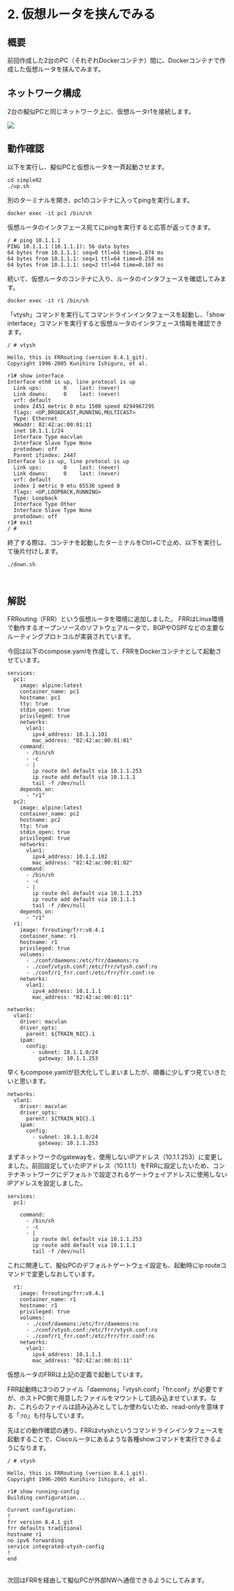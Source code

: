 # 2. 仮想ルータを挟んでみる

## 概要
前回作成した2台のPC（それぞれDockerコンテナ）間に、Dockerコンテナで作成した仮想ルータを挟んでみます。
<br>

## ネットワーク構成
2台の擬似PCと同じネットワーク上に、仮想ルータr1を接続します。
 
<img src="images/topology.png">
 
<br>

## 動作確認
以下を実行し、擬似PCと仮想ルータを一斉起動させます。
```Shell
cd simple02
./up.sh
```

別のターミナルを開き、pc1のコンテナに入ってpingを実行します。
```Shell
docker exec -it pc1 /bin/sh
```

仮想ルータのインタフェース宛てにpingを実行すると応答が返ってきます。
```Shell
/ # ping 10.1.1.1
PING 10.1.1.1 (10.1.1.1): 56 data bytes
64 bytes from 10.1.1.1: seq=0 ttl=64 time=1.074 ms
64 bytes from 10.1.1.1: seq=1 ttl=64 time=0.258 ms
64 bytes from 10.1.1.1: seq=2 ttl=64 time=0.167 ms
```

続いて、仮想ルータのコンテナに入り、ルータのインタフェースを確認してみます。
```Shell
docker exec -it r1 /bin/sh
```
「vtysh」コマンドを実行してコマンドラインインタフェースを起動し、「show interface」コマンドを実行すると仮想ルータのインタフェース情報を確認できます。
```
/ # vtysh

Hello, this is FRRouting (version 8.4.1_git).
Copyright 1996-2005 Kunihiro Ishiguro, et al.

r1# show interface 
Interface eth0 is up, line protocol is up
  Link ups:       0    last: (never)
  Link downs:     0    last: (never)
  vrf: default
  index 2451 metric 0 mtu 1500 speed 4294967295 
  flags: <UP,BROADCAST,RUNNING,MULTICAST>
  Type: Ethernet
  HWaddr: 02:42:ac:00:01:11
  inet 10.1.1.1/24
  Interface Type macvlan
  Interface Slave Type None
  protodown: off 
  Parent ifindex: 2447
Interface lo is up, line protocol is up
  Link ups:       0    last: (never)
  Link downs:     0    last: (never)
  vrf: default
  index 1 metric 0 mtu 65536 speed 0 
  flags: <UP,LOOPBACK,RUNNING>
  Type: Loopback
  Interface Type Other
  Interface Slave Type None
  protodown: off 
r1# exit
/ # 
```



終了する際は、コンテナを起動したターミナルをCtrl+Cで止め、以下を実行して後片付けします。
```
./down.sh
```
<br>

## 解説

FRRouting（FRR）という仮想ルータを環境に追加しました。
FRRはLinux環境で動作するオープンソースのソフトウェアルータで、BGPやOSPFなどの主要なルーティングプロトコルが実装されています。

今回は以下のcompose.yamlを作成して、FRRをDockerコンテナとして起動させています。

```YML
services:
  pc1:
    image: alpine:latest
    container_name: pc1
    hostname: pc1
    tty: true
    stdin_open: true
    privileged: true
    networks:
      vlan1:
        ipv4_address: 10.1.1.101
        mac_address: "02:42:ac:00:01:01"
    command:
      - /bin/sh
      - -c
      - |
        ip route del default via 10.1.1.253
        ip route add default via 10.1.1.1
        tail -f /dev/null
    depends_on:
      - "r1"
  pc2:
    image: alpine:latest
    container_name: pc2
    hostname: pc2
    tty: true
    stdin_open: true
    privileged: true
    networks:
      vlan1:
        ipv4_address: 10.1.1.102
        mac_address: "02:42:ac:00:01:02"
    command:
      - /bin/sh
      - -c
      - |
        ip route del default via 10.1.1.253
        ip route add default via 10.1.1.1
        tail -f /dev/null
    depends_on:
      - "r1"
  r1:
    image: frrouting/frr:v8.4.1
    container_name: r1
    hostname: r1
    privileged: true
    volumes:
      - ./conf/daemons:/etc/frr/daemons:ro
      - ./conf/vtysh.conf:/etc/frr/vtysh.conf:ro
      - ./conf/r1_frr.conf:/etc/frr/frr.conf:ro
    networks:
      vlan1:
        ipv4_address: 10.1.1.1
        mac_address: "02:42:ac:00:01:11"

networks:
  vlan1:
    driver: macvlan
    driver_opts:
      parent: ${TRAIN_NIC}.1
    ipam:
      config:
        - subnet: 10.1.1.0/24
          gateway: 10.1.1.253
```

早くもcompose.yamlが巨大化してしまいましたが、順番に少しずつ見ていきたいと思います。
 
```
networks:
  vlan1:
    driver: macvlan
    driver_opts:
      parent: ${TRAIN_NIC}.1
    ipam:
      config:
        - subnet: 10.1.1.0/24
          gateway: 10.1.1.253
```
まずネットワークのgatewayを、使用しないIPアドレス（10.1.1.253）に変更しました。前回設定していたIPアドレス（10.1.1.1）をFRRに設定したいため、コンテナネットワークにデフォルトで設定されるゲートウェイアドレスに使用しないIPアドレスを設定しました。

```
services:
  pc1:

    command:
      - /bin/sh
      - -c
      - |
        ip route del default via 10.1.1.253
        ip route add default via 10.1.1.1
        tail -f /dev/null
```
これに関連して、擬似PCのデフォルトゲートウェイ設定も、起動時にip routeコマンドで変更しなおしています。

```
  r1:
    image: frrouting/frr:v8.4.1
    container_name: r1
    hostname: r1
    privileged: true
    volumes:
      - ./conf/daemons:/etc/frr/daemons:ro
      - ./conf/vtysh.conf:/etc/frr/vtysh.conf:ro
      - ./conf/r1_frr.conf:/etc/frr/frr.conf:ro
    networks:
      vlan1:
        ipv4_address: 10.1.1.1
        mac_address: "02:42:ac:00:01:11"
```
仮想ルータのFRRは上記の定義で起動しています。
 
FRR起動時に3つのファイル「daemons」「vtysh.conf」「frr.conf」が必要ですが、ホストPC側で用意したファイルをマウントして読み込ませています。なお、これらのファイルは読み込みとしてしか使わないため、read-onlyを意味する「:ro」も付与しています。

先ほどの動作確認の通り、FRRはvtyshというコマンドラインインタフェースを起動することで、Ciscoルータにあるような各種showコマンドを実行できるようになります。
```
/ # vtysh

Hello, this is FRRouting (version 8.4.1_git).
Copyright 1996-2005 Kunihiro Ishiguro, et al.

r1# show running-config 
Building configuration...

Current configuration:
!
frr version 8.4.1_git
frr defaults traditional
hostname r1
no ipv6 forwarding
service integrated-vtysh-config
!
end
```

<br>
次回はFRRを経由して擬似PCが外部NWへ通信できるようにしてみます。